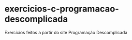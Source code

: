 # exercicios-c-programacao-descomplicada
Exercícios feitos a partir do site Programação Descomplicada 
